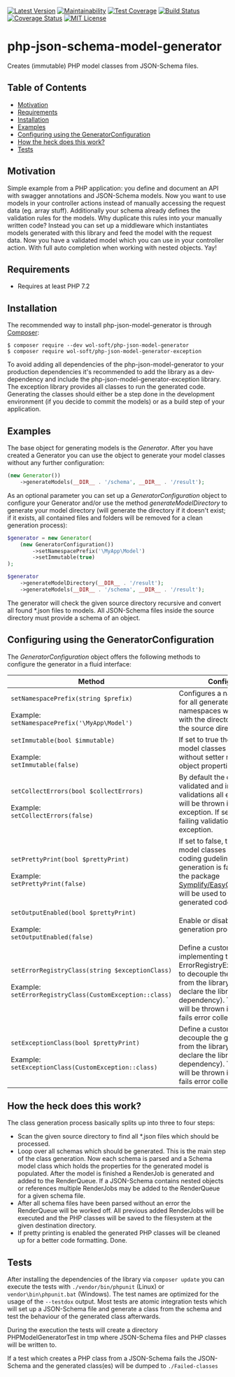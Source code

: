 [![Latest Version](https://img.shields.io/packagist/v/wol-soft/php-json-schema-model-generator.svg)](https://packagist.org/packages/wol-soft/php-json-schema-model-generator)
[![Maintainability](https://api.codeclimate.com/v1/badges/9e3c565c528edb3d58d5/maintainability)](https://codeclimate.com/github/wol-soft/php-json-schema-model-generator/maintainability)
[![Test Coverage](https://api.codeclimate.com/v1/badges/7eb29e7366dc3d6a5f44/test_coverage)](https://codeclimate.com/github/wol-soft/php-json-schema-model-generator/test_coverage)
[![Build Status](https://travis-ci.org/wol-soft/php-micro-template.svg?branch=master)](https://travis-ci.org/wol-soft/php-json-schema-model-generator)
[![Coverage Status](https://coveralls.io/repos/github/wol-soft/php-json-schema-model-generator/badge.svg?branch=master)](https://coveralls.io/github/wol-soft/php-json-schema-model-generator?branch=master)
[![MIT License](https://img.shields.io/packagist/l/wol-soft/php-micro-template.svg)](https://github.com/wol-soft/php-json-schema-model-generator/blob/master/LICENSE)

# php-json-schema-model-generator
Creates (immutable) PHP model classes from JSON-Schema files.

## Table of Contents ##

* [Motivation](#Motivation)
* [Requirements](#Requirements)
* [Installation](#Installation)
* [Examples](#Examples)
* [Configuring using the GeneratorConfiguration](#Configuring-using-the-GeneratorConfiguration)
* [How the heck does this work?](#How-the-heck-does-this-work)
* [Tests](#Tests)

## Motivation ##

Simple example from a PHP application: you define and document an API with swagger annotations and JSON-Schema models. Now you want to use models in your controller actions instead of manually accessing the request data (eg. array stuff). Additionally your schema already defines the validation rules for the models. Why duplicate this rules into your manually written code? Instead you can set up a middleware which instantiates models generated with this library and feed the model with the request data. Now you have a validated model which you can use in your controller action. With full auto completion when working with nested objects. Yay!

## Requirements ##

- Requires at least PHP 7.2

## Installation ##

The recommended way to install php-json-model-generator is through [Composer](http://getcomposer.org):
```
$ composer require --dev wol-soft/php-json-model-generator
$ composer require wol-soft/php-json-model-generator-exception
```
To avoid adding all dependencies of the php-json-model-generator to your production dependencies it's recommended to add the library as a dev-dependency and include the php-json-model-generator-exception library. The exception library provides all classes to run the generated code. Generating the classes should either be a step done in the development environment (if you decide to commit the models) or as a build step of your application.

## Examples ##

The base object for generating models is the *Generator*. After you have created a Generator you can use the object to generate your model classes without any further configuration:

```php
(new Generator())
    ->generateModels(__DIR__ . '/schema', __DIR__ . '/result');
```

As an optional parameter you can set up a *GeneratorConfiguration* object to configure your Generator and/or use the method *generateModelDirectory* to generate your model directory (will generate the directory if it doesn't exist; if it exists, all contained files and folders will be removed for a clean generation process):

```php
$generator = new Generator(
    (new GeneratorConfiguration())
        ->setNamespacePrefix('\MyApp\Model')
        ->setImmutable(true)
);

$generator
    ->generateModelDirectory(__DIR__ . '/result');
    ->generateModels(__DIR__ . '/schema', __DIR__ . '/result');
```

The generator will check the given source directory recursive and convert all found *.json files to models. All JSON-Schema files inside the source directory must provide a schema of an object.
## Configuring using the GeneratorConfiguration ##

The *GeneratorConfiguration* object offers the following methods to configure the generator in a fluid interface:

Method | Configuration | Example
--- | --- | ---
``` setNamespacePrefix(string $prefix) ``` <br><br>Example:<br> ``` setNamespacePrefix('\MyApp\Model') ``` | Configures a namespace prefix for all generated classes. The namespaces will be extended with the directory structure of the source directory. | Empty string so no namespace prefix will be used
``` setImmutable(bool $immutable) ``` <br><br>Example:<br> ``` setImmutable(false) ``` | If set to true the generated model classes will be delivered without setter methods for the object properties. | true
``` setCollectErrors(bool $collectErrors) ``` <br><br>Example:<br> ``` setCollectErrors(false) ``` | By default the complete input is validated and in case of failing validations all error messages will be thrown in a single exception. If set to false the first failing validation will throw an exception. | true
``` setPrettyPrint(bool $prettyPrint) ``` <br><br>Example:<br> ``` setPrettyPrint(false) ``` | If set to false, the generated model classes won't follow coding gudelines (but the generation is faster). If enabled the package [Symplify/EasyCodingStandard](https://github.com/Symplify/EasyCodingStandard) will be used to clean up the generated code. | true
``` setOutputEnabled(bool $prettyPrint) ``` <br><br>Example:<br> ``` setOutputEnabled(false) ``` | Enable or disable output of the generation process to STDOUT | true
``` setErrorRegistryClass(string $exceptionClass) ``` <br><br>Example:<br> ``` setErrorRegistryClass(CustomException::class) ``` | Define a custom exception implementing the ErrorRegistryExceptionInterface to decouple the generated code from the library (if you want to declare the library as a dev-dependency). The exception will be thrown if a validation fails error collection is **enabled** | ErrorRegistryException::class
``` setExceptionClass(bool $prettyPrint) ``` <br><br>Example:<br> ``` setExceptionClass(CustomException::class) ``` | Define a custom exception to decouple the generated code from the library (if you want to declare the library as a dev-dependency). The exception will be thrown if a validation fails error collection is **disabled** | ValidationException::class

## How the heck does this work? ##

The class generation process basically splits up into three to four steps:

- Scan the given source directory to find all *.json files which should be processed.
- Loop over all schemas which should be generated. This is the main step of the class generation. Now each schema is parsed and a Schema model class which holds the properties for the generated model is populated. After the model is finished a RenderJob is generated and added to the RenderQueue. If a JSON-Schema contains nested objects or references multiple RenderJobs may be added to the RenderQueue for a given schema file.
- After all schema files have been parsed without an error the RenderQueue will be worked off. All previous added RenderJobs will be executed and the PHP classes will be saved to the filesystem at the given destination directory.
- If pretty printing is enabled the generated PHP classes will be cleaned up for a better code formatting. Done.

## Tests ##

After installing the dependencies of the library via `composer update` you can execute the tests with `./vendor/bin/phpunit` (Linux) or `vendor\bin\phpunit.bat` (Windows). The test names are optimized for the usage of the `--testdox` output. Most tests are atomic integration tests which will set up a JSON-Schema file and generate a class from the schema and test the behaviour of the generated class afterwards.

During the execution the tests will create a directory PHPModelGeneratorTest in tmp where JSON-Schema files and PHP classes will be written to.

If a test which creates a PHP class from a JSON-Schema fails the JSON-Schema and the generated class(es) will be dumped to `./Failed-classes`
